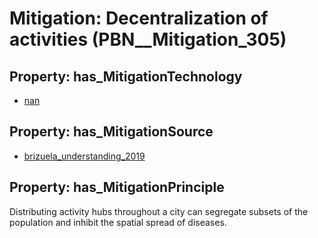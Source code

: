 # Mitigation: __Decentralization of activities__ (PBN__Mitigation_305)

## Property: has_MitigationTechnology

* [nan](../Technology/PBN__Technology_22)

## Property: has_MitigationSource

* [brizuela_understanding_2019](../Article/PBN__Article_69)

## Property: has_MitigationPrinciple

Distributing activity hubs throughout a city can segregate subsets of the population and inhibit the spatial spread of diseases.

